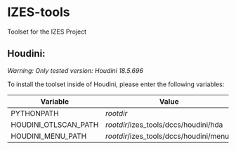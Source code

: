 # IZES-tools
Toolset for the IZES Project

## Houdini:
*Warning: Only tested version: Houdini 18.5.696*

To install the toolset inside of Houdini, please enter the following variables:

| Variable | Value |
|---|---|
|PYTHONPATH|*rootdir*|
|HOUDINI_OTLSCAN_PATH|*rootdir*/izes_tools/dccs/houdini/hda|
|HOUDINI_MENU_PATH|*rootdir*/izes_tools/dccs/houdini/menus|